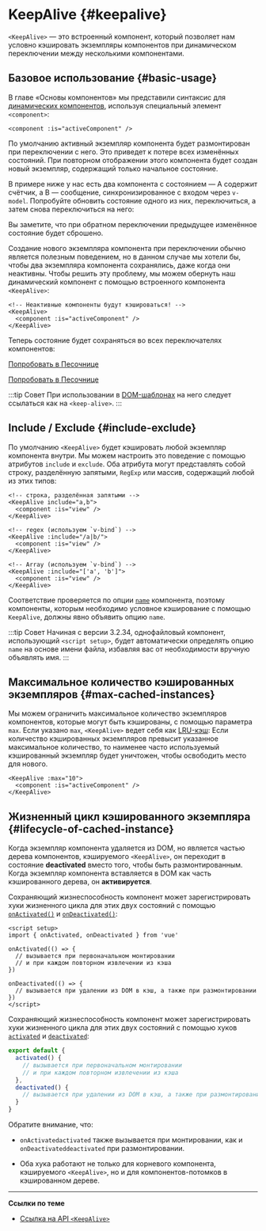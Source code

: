 <script setup>
import SwitchComponent from './keep-alive-demos/SwitchComponent.vue'
</script>

# KeepAlive {#keepalive}

`<KeepAlive>` — это встроенный компонент, который позволяет нам условно кэшировать экземпляры компонентов при динамическом переключении между несколькими компонентами.

## Базовое использование {#basic-usage}

В главе «Основы компонентов» мы представили синтаксис для [динамических компонентов](/guide/essentials/component-basics#dynamic-components), используя специальный элемент `<component>`:

```vue-html
<component :is="activeComponent" />
```

По умолчанию активный экземпляр компонента будет размонтирован при переключении с него. Это приведет к потере всех изменённых состояний. При повторном отображении этого компонента будет создан новый экземпляр, содержащий только начальное состояние.

В примере ниже у нас есть два компонента с состоянием — A содержит счётчик, а B — сообщение, синхронизированное с входом через `v-model`. Попробуйте обновить состояние одного из них, переключиться, а затем снова переключиться на него:

<SwitchComponent />

Вы заметите, что при обратном переключении предыдущее изменённое состояние будет сброшено.

Создание нового экземпляра компонента при переключении обычно является полезным поведением, но в данном случае мы хотели бы, чтобы два экземпляра компонента сохранялись, даже когда они неактивны. Чтобы решить эту проблему, мы можем обернуть наш динамический компонент с помощью встроенного компонента `<KeepAlive>`:

```vue-html
<!-- Неактивные компоненты будут кэшироваться! -->
<KeepAlive>
  <component :is="activeComponent" />
</KeepAlive>
```

Теперь состояние будет сохраняться во всех переключателях компонентов:

<SwitchComponent use-KeepAlive />

<div class="composition-api">

[Попробовать в Песочнице](https://play.vuejs.org/#eNqtUsFOwzAM/RWrl4IGC+cqq2h3RFw495K12YhIk6hJi1DVf8dJSllBaAJxi+2XZz8/j0lhzHboeZIl1NadMA4sd73JKyVaozsHI9hnJqV+feJHmODY6RZS/JEuiL1uTTEXtiREnnINKFeAcgZUqtbKOqj7ruPKwe6s2VVguq4UJXEynAkDx1sjmeMYAdBGDFBLZu2uShre6ioJeaxIduAyp0KZ3oF7MxwRHWsEQmC4bXXDJWbmxpjLBiZ7DwptMUFyKCiJNP/BWUbO8gvnA+emkGKIgkKqRrRWfh+Z8MIWwpySpfbxn6wJKMGV4IuSs0UlN1HVJae7bxYvBuk+2IOIq7sLnph8P9u5DJv5VfpWWLaGqTzwZTCOM/M0IaMvBMihd04ruK+lqF/8Ajxms8EFbCiJxR8khsP6ncQosLWnWV6a/kUf2nqu75Fby04chA0iPftaYryhz6NBRLjdtajpHZTWPio=)

</div>
<div class="options-api">

[Попробовать в Песочнице](https://play.vuejs.org/#eNqtU8tugzAQ/JUVl7RKWveMXFTIseofcHHAiawasPxArRD/3rVNSEhbpVUrIWB3x7PM7jAkuVL3veNJmlBTaaFsVraiUZ22sO0alcNedw2s7kmIPHS1ABQLQDEBAMqWvwVQzffMSQuDz1aI6VreWpPCEBtsJppx4wE1s+zmNoIBNLdOt8cIjzut8XAKq3A0NAIY/QNveFEyi8DA8kZJZjlGALQWPVSSGfNYJjVvujIJeaxItuMyo6JVzoJ9VxwRmtUCIdDfNV3NJWam5j7HpPOY8BEYkwxySiLLP1AWkbK4oHzmXOVS9FFOSM3jhFR4WTNfRslcO54nSwJKcCD4RsnZmJJNFPXJEl8t88quOuc39fCrHalsGyWcnJL62apYNoq12UQ8DLEFjCMy+kKA7Jy1XQtPlRTVqx+Jx6zXOJI1JbH4jejg3T+KbswBzXnFlz9Tjes/V/3CjWEHDsL/OYNvdCE8Wu3kLUQEhy+ljh+brFFu)

</div>

:::tip Совет
При использовании в [DOM-шаблонах](/guide/essentials/component-basics#in-dom-template-parsing-caveats) на него следует ссылаться как на `<keep-alive>`.
:::

## Include / Exclude {#include-exclude}

По умолчанию `<KeepAlive>` будет кэшировать любой экземпляр компонента внутри. Мы можем настроить это поведение с помощью атрибутов `include` и `exclude`. Оба атрибута могут представлять собой строку, разделённую запятыми, `RegExp` или массив, содержащий любой из этих типов:

```vue-html
<!-- строка, разделённая запятыми -->
<KeepAlive include="a,b">
  <component :is="view" />
</KeepAlive>

<!-- regex (используем `v-bind`) -->
<KeepAlive :include="/a|b/">
  <component :is="view" />
</KeepAlive>

<!-- Array (используем `v-bind`) -->
<KeepAlive :include="['a', 'b']">
  <component :is="view" />
</KeepAlive>
```

Соответствие проверяется по опции [`name`](/api/options-misc#name) компонента, поэтому компоненты, которым необходимо условное кэширование с помощью `KeepAlive`, должны явно объявить опцию `name`.

:::tip Совет
Начиная с версии 3.2.34, однофайловый компонент, использующий `<script setup>`, будет автоматически определять опцию `name` на основе имени файла, избавляя вас от необходимости вручную объявлять имя.
:::

## Максимальное количество кэшированных экземпляров {#max-cached-instances}

Мы можем ограничить максимальное количество экземпляров компонентов, которые могут быть кэшированы, с помощью параметра `max`. Если указано `max`, `<KeepAlive>` ведет себя как [LRU-кэш](<https://en.wikipedia.org/wiki/Cache_replacement_policies#Least_recently_used_(LRU)>): Если количество кэшированных экземпляров превысит указанное максимальное количество, то наименее часто используемый кэшированный экземпляр будет уничтожен, чтобы освободить место для нового.

```vue-html
<KeepAlive :max="10">
  <component :is="activeComponent" />
</KeepAlive>
```

## Жизненный цикл кэшированного экземпляра {#lifecycle-of-cached-instance}

Когда экземпляр компонента удаляется из DOM, но является частью дерева компонентов, кэшируемого `<KeepAlive>`, он переходит в состояние **deactivated** вместо того, чтобы быть размонтированным. Когда экземпляр компонента вставляется в DOM как часть кэшированного дерева, он **активируется**.

<div class="composition-api">

Сохраняющий жизнеспособность компонент может зарегистрировать хуки жизненного цикла для этих двух состояний с помощью [`onActivated()`](/api/composition-api-lifecycle#onactivated) и [`onDeactivated()`](/api/composition-api-lifecycle#ondeactivated):

```vue
<script setup>
import { onActivated, onDeactivated } from 'vue'

onActivated(() => {
  // вызывается при первоначальном монтировании
  // и при каждом повторном извлечении из кэша
})

onDeactivated(() => {
  // вызывается при удалении из DOM в кэш, а также при размонтировании
})
</script>
```

</div>
<div class="options-api">

Сохраняющий жизнеспособность компонент может зарегистрировать хуки жизненного цикла для этих двух состояний с помощью хуков [`activated`](/api/options-lifecycle#activated) и [`deactivated`](/api/options-lifecycle#deactivated):

```js
export default {
  activated() {
    // вызывается при первоначальном монтировании
    // и при каждом повторном извлечении из кэша
  },
  deactivated() {
    // вызывается при удалении из DOM в кэш, а также при размонтировании
  }
}
```

</div>

Обратите внимание, что:

- <span class="composition-api">`onActivated`</span><span class="options-api">`activated`</span> также вызывается при монтировании, как и <span class="composition-api">`onDeactivated`</span><span class="options-api">`deactivated`</span> при размонтировании.

- Оба хука работают не только для корневого компонента, кэшируемого `<KeepAlive>`, но и для компонентов-потомков в кэшированном дереве.

---

**Ссылки по теме**

- [Ссылка на API `<KeepAlive>`](/api/built-in-components#keepalive)
